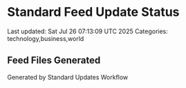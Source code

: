 # Standard Feed Update Status
Last updated: Sat Jul 26 07:13:09 UTC 2025
Categories: technology,business,world

## Feed Files Generated

Generated by Standard Updates Workflow
